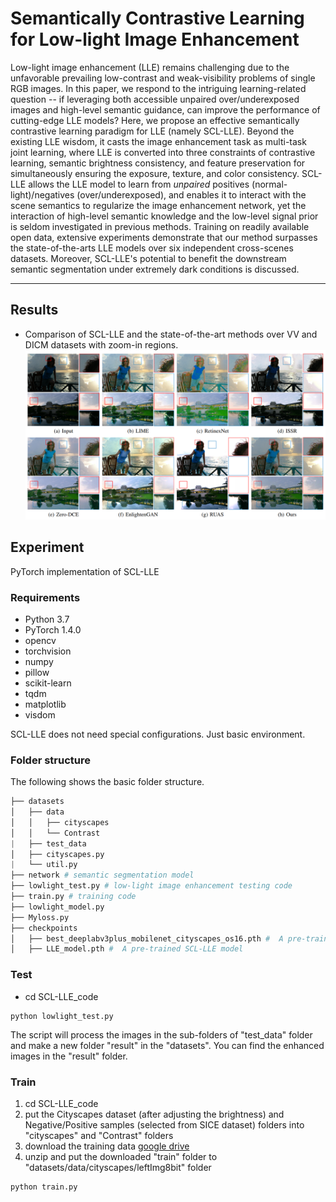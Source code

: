 # Semantically Contrastive Learning for Low-light Image Enhancement

Low-light image enhancement (LLE) remains challenging due to the unfavorable prevailing low-contrast and weak-visibility problems of single RGB images. In this paper, we respond to the intriguing learning-related question -- if leveraging both accessible unpaired over/underexposed images and high-level semantic guidance, can improve the performance of cutting-edge LLE models? Here, we propose an effective semantically contrastive learning paradigm for LLE (namely SCL-LLE). Beyond the existing LLE wisdom, it casts the image enhancement task as multi-task joint learning, where LLE is converted into three constraints of contrastive learning, semantic brightness consistency, and feature preservation for simultaneously ensuring the exposure, texture, and color consistency. SCL-LLE allows the LLE model to learn from *unpaired* positives (normal-light)/negatives (over/underexposed), and enables it to interact with the scene semantics to regularize the image enhancement network, yet the interaction of high-level semantic knowledge and the low-level signal prior is seldom investigated in previous methods. Training on readily available open data, extensive experiments demonstrate that our method surpasses the state-of-the-arts LLE models over six independent cross-scenes datasets. Moreover, SCL-LLE's potential to benefit the downstream semantic segmentation under extremely dark conditions is discussed.

****

## Results
- Comparison of SCL-LLE and the state-of-the-art methods over VV and DICM datasets with zoom-in regions.
  ![image-20210907163635797](VQ.png)

## Experiment

PyTorch implementation of SCL-LLE

### Requirements

- Python 3.7 
- PyTorch 1.4.0
- opencv
- torchvision 
- numpy 
- pillow 
- scikit-learn 
- tqdm 
- matplotlib 
- visdom 

SCL-LLE does not need special configurations. Just basic environment.

### Folder structure

The following shows the basic folder structure.
```python
├── datasets
│   ├── data
│   │   ├── cityscapes
│   │   └── Contrast
|   ├── test_data
│   ├── cityscapes.py
|   └── util.py
├── network # semantic segmentation model
├── lowlight_test.py # low-light image enhancement testing code
├── train.py # training code
├── lowlight_model.py
├── Myloss.py
├── checkpoints
│   ├── best_deeplabv3plus_mobilenet_cityscapes_os16.pth #  A pre-trained semantic segmentation model
│   ├── LLE_model.pth #  A pre-trained SCL-LLE model
```

### Test

- cd SCL-LLE_code


```
python lowlight_test.py
```

The script will process the images in the sub-folders of "test_data" folder and make a new folder "result" in the "datasets". You can find the enhanced images in the "result" folder.

### Train

1. cd SCL-LLE_code
2. put the  Cityscapes dataset (after adjusting the brightness) and Negative/Positive samples (selected from SICE dataset) folders into "cityscapes"  and "Contrast" folders
3. download the training data <a href="https://drive.google.com/file/d/1FzYwO-VRw42vTPFNMvR28SnVWpIVhtmU/view?usp=sharing">google drive</a>
4. unzip and put the downloaded "train" folder to "datasets/data/cityscapes/leftImg8bit" folder


```
python train.py
```
